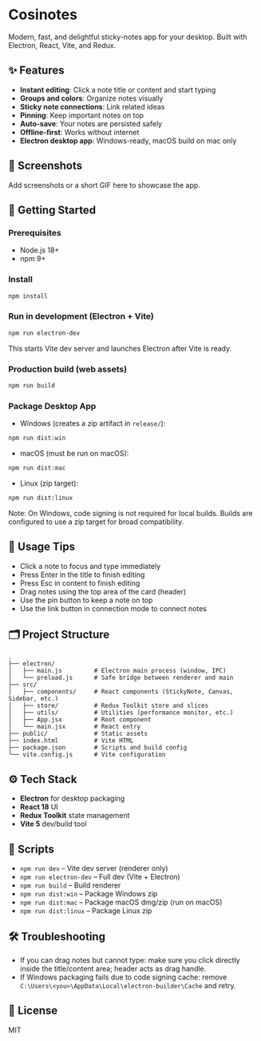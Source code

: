 # Cosinotes

Modern, fast, and delightful sticky-notes app for your desktop. Built with Electron, React, Vite, and Redux.

## ✨ Features
- **Instant editing**: Click a note title or content and start typing
- **Groups and colors**: Organize notes visually
- **Sticky note connections**: Link related ideas
- **Pinning**: Keep important notes on top
- **Auto-save**: Your notes are persisted safely
- **Offline-first**: Works without internet
- **Electron desktop app**: Windows-ready, macOS build on mac only

## 📸 Screenshots
Add screenshots or a short GIF here to showcase the app.

## 🚀 Getting Started

### Prerequisites
- Node.js 18+
- npm 9+

### Install
```bash
npm install
```

### Run in development (Electron + Vite)
```bash
npm run electron-dev
```
This starts Vite dev server and launches Electron after Vite is ready.

### Production build (web assets)
```bash
npm run build
```

### Package Desktop App
- Windows (creates a zip artifact in `release/`):
```bash
npm run dist:win
```
- macOS (must be run on macOS):
```bash
npm run dist:mac
```
- Linux (zip target):
```bash
npm run dist:linux
```

Note: On Windows, code signing is not required for local builds. Builds are configured to use a zip target for broad compatibility.

## 🧭 Usage Tips
- Click a note to focus and type immediately
- Press Enter in the title to finish editing
- Press Esc in content to finish editing
- Drag notes using the top area of the card (header)
- Use the pin button to keep a note on top
- Use the link button in connection mode to connect notes

## 🗂️ Project Structure
```
.
├── electron/
│   ├── main.js         # Electron main process (window, IPC)
│   └── preload.js      # Safe bridge between renderer and main
├── src/
│   ├── components/     # React components (StickyNote, Canvas, Sidebar, etc.)
│   ├── store/          # Redux Toolkit store and slices
│   ├── utils/          # Utilities (performance monitor, etc.)
│   ├── App.jsx         # Root component
│   └── main.jsx        # React entry
├── public/             # Static assets
├── index.html          # Vite HTML
├── package.json        # Scripts and build config
└── vite.config.js      # Vite configuration
```

## ⚙️ Tech Stack
- **Electron** for desktop packaging
- **React 18** UI
- **Redux Toolkit** state management
- **Vite 5** dev/build tool

## 🧩 Scripts
- `npm run dev` – Vite dev server (renderer only)
- `npm run electron-dev` – Full dev (Vite + Electron)
- `npm run build` – Build renderer
- `npm run dist:win` – Package Windows zip
- `npm run dist:mac` – Package macOS dmg/zip (run on macOS)
- `npm run dist:linux` – Package Linux zip

## 🛠 Troubleshooting
- If you can drag notes but cannot type: make sure you click directly inside the title/content area; header acts as drag handle.
- If Windows packaging fails due to code signing cache: remove `C:\Users\<you>\AppData\Local\electron-builder\Cache` and retry.

## 📄 License
MIT